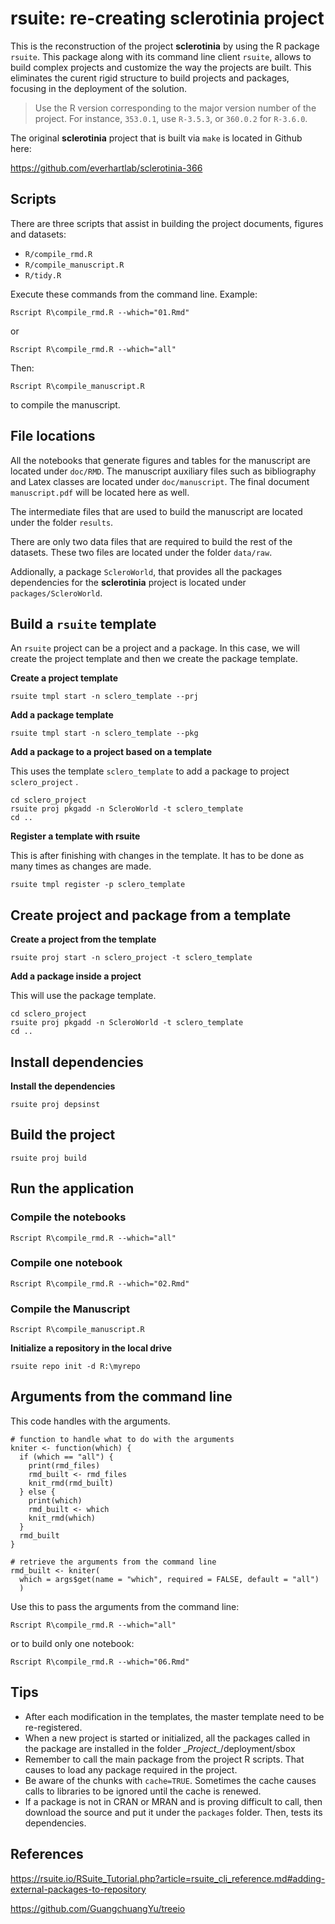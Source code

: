 # rsuite: re-creating sclerotinia project


This is the reconstruction of the project **sclerotinia** by using the R package `rsuite`. This package along with its command line client `rsuite`, allows to build complex projects and customize the way the projects are built. This eliminates the curent rigid structure to build projects and packages, focusing in the deployment of the solution.

> Use the R version corresponding to the major version number of the project. For instance, `353.0.1`, use `R-3.5.3`, or `360.0.2` for `R-3.6.0`.

The original **sclerotinia** project that is built via `make` is located in Github here:

<https://github.com/everhartlab/sclerotinia-366>

## Scripts
There are three scripts that assist in building the project documents, figures and datasets:

* `R/compile_rmd.R`
* `R/compile_manuscript.R`
* `R/tidy.R`

Execute these commands from the command line.
Example:

```
Rscript R\compile_rmd.R --which="01.Rmd"
```

or 

```
Rscript R\compile_rmd.R --which="all"
```

Then:

```
Rscript R\compile_manuscript.R
```

to compile the manuscript.


## File locations
All the notebooks that generate figures and tables for the manuscript are located under `doc/RMD`. The manuscript auxiliary files such as bibliography and Latex classes are located under `doc/manuscript`. The final document `manuscript.pdf` will be located here as well.

The intermediate files that are used to build the manuscript are located under the folder `results`.

There are only two data files that are required to build the rest of the datasets. These two files are located under the folder `data/raw`.

Addionally, a package `ScleroWorld`, that provides all the packages dependencies for the **sclerotinia** project is located under `packages/ScleroWorld`.


## Build a `rsuite` template

An `rsuite` project can be a project and a package. In this case, we will create the project template and then we create the package template.

**Create a project template**

```
rsuite tmpl start -n sclero_template --prj
```



**Add a package  template**

```
rsuite tmpl start -n sclero_template --pkg
```



**Add a package to a project based on a template**

This uses the template `sclero_template` to add a package to project `sclero_project` .

```
cd sclero_project
rsuite proj pkgadd -n ScleroWorld -t sclero_template
cd ..
```




**Register a template with rsuite**

This is after finishing with changes in the template. It has to be done as many times as changes are made.

```
rsuite tmpl register -p sclero_template
```



## Create project and package from a template

**Create a project from the template**

```
rsuite proj start -n sclero_project -t sclero_template
```



**Add a package inside a project**

This will use the package template.

````
cd sclero_project
rsuite proj pkgadd -n ScleroWorld -t sclero_template
cd ..
````



## Install dependencies

**Install the dependencies**

```
rsuite proj depsinst
```



## Build the project

```
rsuite proj build
```



## Run the application

### Compile the notebooks

```
Rscript R\compile_rmd.R --which="all"
```

### Compile one notebook

```
Rscript R\compile_rmd.R --which="02.Rmd"
```

### Compile the Manuscript

```
Rscript R\compile_manuscript.R
```



**Initialize a repository in the local drive**

```
rsuite repo init -d R:\myrepo
```



## Arguments from the command line

This code handles with the arguments.

```
# function to handle what to do with the arguments
kniter <- function(which) {
  if (which == "all") {
    print(rmd_files)
    rmd_built <- rmd_files
    knit_rmd(rmd_built)
  } else {
    print(which)
    rmd_built <- which
    knit_rmd(which)
  }
  rmd_built
}

# retrieve the arguments from the command line
rmd_built <- kniter(
  which = args$get(name = "which", required = FALSE, default = "all")
  )
```

Use this to pass the arguments from the command line:

```
Rscript R\compile_rmd.R --which="all"
```

or to build only one notebook:

```
Rscript R\compile_rmd.R --which="06.Rmd"
```





## Tips

* After each modification in the templates, the master template need to be re-registered.
* When a new project is started or initialized, all the packages called in the package are installed in the folder \__Project\__/deployment/sbox
* Remember to call the main package from the project R scripts. That causes to load any package required in the project.
* Be aware of the chunks with `cache=TRUE`. Sometimes the cache causes calls to libraries to be ignored until the cache is renewed.
* If a package is not in CRAN or MRAN and is proving difficult to call, then download the source and put it under the `packages` folder. Then, tests its dependencies.



## References

<https://rsuite.io/RSuite_Tutorial.php?article=rsuite_cli_reference.md#adding-external-packages-to-repository>

<https://github.com/GuangchuangYu/treeio>

